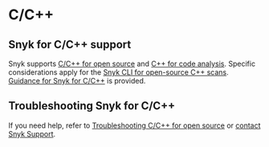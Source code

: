 # C/C++

## Snyk for C/C++ support

Snyk supports [C/C++ for open source](c-c++-for-open-source.md) and [C++ for code analysis](c++-for-code-analysis.md). Specific considerations apply for the [Snyk CLI for open-source C++ scans](snyk-cli-for-open-source-c++-scans.md). [Guidance for Snyk for C/C++](guidance-for-snyk-for-c-c++.md) is provided.

## Troubleshooting Snyk for C/C++

If you need help, refer to [Troubleshooting C/C++ for open source](troubleshooting-c-c++-for-open-source.md) or [contact Snyk Support](https://support.snyk.io/hc/en-us).&#x20;
